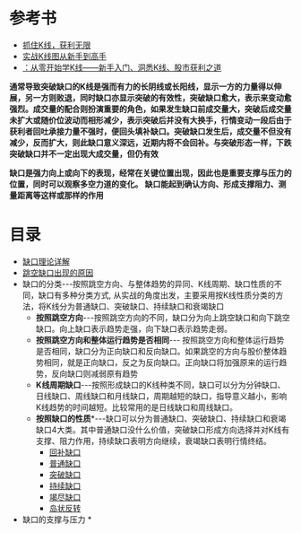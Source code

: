 # 参考书
* [抓住K线，获利无限](https://weread.qq.com/web/reader/39e32730813ab77b3g013a02kc81322c012c81e728d9d180)
* [实战K线图从新手到高手](https://weread.qq.com/web/reader/2ab3205071e429072ab8770kc81322c012c81e728d9d180)
* [：从零开始学K线——新手入门、洞悉K线、股市获利之道](https://weread.qq.com/web/reader/2a1327405933b42a14af962kc81322c012c81e728d9d180)

**通常导致突破缺口的K线是强而有力的长阴线或长阳线，显示一方的力量得以伸展，另一方则败退，同时缺口亦显示突破的有效性，突破缺口愈大，表示来变动愈强烈。成交量的配合则扮演重要的角色，如果发生缺口前成交量大，突破后成交量未扩大或随价位波动而相形减少，表示突破后并没有大换手，行情变动一段后由于获利者回吐承接力量不强时，便回头填补缺口。突破缺口发生后，成交量不但没有减少，反而扩大，则此缺口意义深远，近期内将不会回补。与突破形态一样，下跌突破缺口并不一定出现大成交量，但仍有效**  

**缺口是强力向上或向下的表现，经常在关键位置出现，因此也是重要支撑与压力的位置，同时可以观察多空力道的变化。**
**缺口能起到确认方向、形成支撑阻力、测量距离等这样或那样的作用**

# 目录
  * [缺口理论详解](https://weread.qq.com/web/reader/2a1327405933b42a14af962k0723244023c072b030ba601)
  * [跳空缺口出现的原因](https://weread.qq.com/web/reader/39e32730813ab77b3g013a02kd3d322001ad3d9446802347)
  * 缺口的分类---按照跳空方向、与整体趋势的异同、K线周期、缺口性质的不同，缺口有多种分类方式, 从实战的角度出发，主要采用按K线性质分类的方法，将K线分为普通缺口、突破缺口、持续缺口和衰竭缺口
    * **按照跳空方向**---按照跳空方向的不同，缺口分为向上跳空缺口和向下跳空缺口。向上缺口表示趋势走强，向下缺口表示趋势走弱。
    * **按照跳空方向和整体运行趋势是否相同**--- 按照跳空方向和整体运行趋势是否相同，缺口分为正向缺口和反向缺口。如果跳空的方向与股价整体趋势相同，就是正向缺口，反之为反向缺口。正向缺口将加强原来的运行趋势，反向缺口则减弱原有趋势
    * **K线周期缺口**---按照形成缺口的K线种类不同，缺口可以分为分钟缺口、日线缺口、周线缺口和月线缺口，周期越短的缺口，指导意义越小，影响K线趋势的时间越短。比较常用的是日线缺口和周线缺口。
    * **按照缺口的性质***---缺口可以分为普通缺口、突破缺口、持续缺口和衰竭缺口4大类。其中普通缺口没什么价值，突破缺口形成方向选择并对K线有支撑、阻力作用，持续缺口表明方向继续，衰竭缺口表明行情终结。   
      * [回补缺口](https://github.com/stevenli91748/Stock-Knowledge/blob/master/%E6%8A%80%E6%9C%AF%E5%88%86%E6%9E%90/K%E7%BA%BF%E5%9B%BE/%E7%BC%BA%E5%8F%A3%E5%88%86%E6%9E%90/%E5%9B%9E%E8%A1%A5%E7%BC%BA%E5%8F%A3/%E5%9B%9E%E8%A1%A5%E7%BC%BA%E5%8F%A3.md)
      * [普通缺口](https://github.com/stevenli91748/Stock-Knowledge/blob/master/%E6%8A%80%E6%9C%AF%E5%88%86%E6%9E%90/K%E7%BA%BF%E5%9B%BE/%E7%BC%BA%E5%8F%A3%E5%88%86%E6%9E%90/%E8%B7%B3%E7%A9%BA%E7%BC%BA%E5%8F%A3/%E8%B7%B3%E7%A9%BA%E7%BC%BA%E5%8F%A3.md)
      * [突破缺口](https://github.com/stevenli91748/Stock-Knowledge/blob/master/%E6%8A%80%E6%9C%AF%E5%88%86%E6%9E%90/K%E7%BA%BF%E5%9B%BE/%E7%BC%BA%E5%8F%A3%E5%88%86%E6%9E%90/%E7%AA%81%E7%A0%B4%E7%BC%BA%E5%8F%A3/%E7%AA%81%E7%A0%B4%E7%BC%BA%E5%8F%A3.md)
      * [持续缺口](https://github.com/stevenli91748/Stock-Knowledge/blob/master/%E6%8A%80%E6%9C%AF%E5%88%86%E6%9E%90/K%E7%BA%BF%E5%9B%BE/%E7%BC%BA%E5%8F%A3%E5%88%86%E6%9E%90/%E6%8C%81%E7%BB%AD%E7%BC%BA%E5%8F%A3/%E6%8C%81%E7%BB%AD%E7%BC%BA%E5%8F%A3.md)
      * [竭尽缺口](https://github.com/stevenli91748/Stock-Knowledge/blob/master/%E6%8A%80%E6%9C%AF%E5%88%86%E6%9E%90/K%E7%BA%BF%E5%9B%BE/%E7%BC%BA%E5%8F%A3%E5%88%86%E6%9E%90/%E7%AB%AD%E5%B0%BD%E7%BC%BA%E5%8F%A3/%E7%AB%AD%E5%B0%BD%E7%BC%BA%E5%8F%A3.md)
      * [岛状反转](https://github.com/stevenli91748/Stock-Knowledge/blob/master/%E6%8A%80%E6%9C%AF%E5%88%86%E6%9E%90/K%E7%BA%BF%E5%9B%BE/%E7%BC%BA%E5%8F%A3%E5%88%86%E6%9E%90/%E5%B2%9B%E7%8A%B6%E5%8F%8D%E8%BD%AC/%E5%B2%9B%E7%8A%B6%E5%8F%8D%E8%BD%AC.md)
   * 缺口的支撑与压力
     *       
